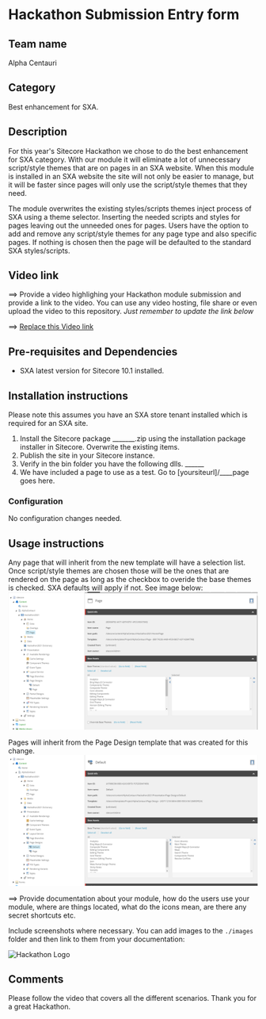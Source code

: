 # Hackathon Submission Entry form

## Team name
Alpha Centauri

## Category
Best enhancement for SXA.

## Description
For this year's Sitecore Hackathon we chose to do the best enhancement for SXA category. With our module it will eliminate a lot of unnecessary script/style themes that are on pages in an SXA website. When this module is installed in an SXA website the site will not only be easier to manage, but it will be faster since pages will only use the script/style themes that they need. 

The module overwrites the existing styles/scripts themes inject process of SXA using a theme selector. Inserting the needed scripts and styles for pages leaving out the unneeded ones for pages. Users have the option to add and remove any script/style themes for any page type and also specific pages. If nothing is chosen then the page will be defaulted to the standard SXA styles/scripts.

## Video link
⟹ Provide a video highlighing your Hackathon module submission and provide a link to the video. You can use any video hosting, file share or even upload the video to this repository. _Just remember to update the link below_

⟹ [Replace this Video link](#video-link)

## Pre-requisites and Dependencies
- SXA latest version for Sitecore 10.1 installed.

## Installation instructions
Please note this assumes you have an SXA store tenant installed which is required for an SXA site.

1. Install the Sitecore package _______.zip using the installation package installer in Sitecore. Overwrite the existing items.
2. Publish the site in your Sitecore instance.
3. Verify in the bin folder you have the following dlls. ______
4. We have included a page to use as a test. Go to [yoursiteurl]/____page goes here.

### Configuration
No configuration changes needed.

## Usage instructions
Any page that will inherit from the new template will have a selection list. Once script/style themes are chosen those will be the ones that are rendered on the page as long as the checkbox to overide the base themes is checked. SXA defaults will apply if not. See image below:
![Selectors Checkbox Screenshot](docs/images/screenshotofselectorcheckbox.png?raw=true "Selectors Checkbox Screenshot")

Pages will inherit from the Page Design template that was created for this change.
![Page Design Template](docs/images/pagedesigntemplate.png?raw=true "Page Design Template")

⟹ Provide documentation about your module, how do the users use your module, where are things located, what do the icons mean, are there any secret shortcuts etc.

Include screenshots where necessary. You can add images to the `./images` folder and then link to them from your documentation:

![Hackathon Logo](docs/images/hackathon.png?raw=true "Hackathon Logo")


## Comments
Please follow the video that covers all the different scenarios. Thank you for a great Hackathon.